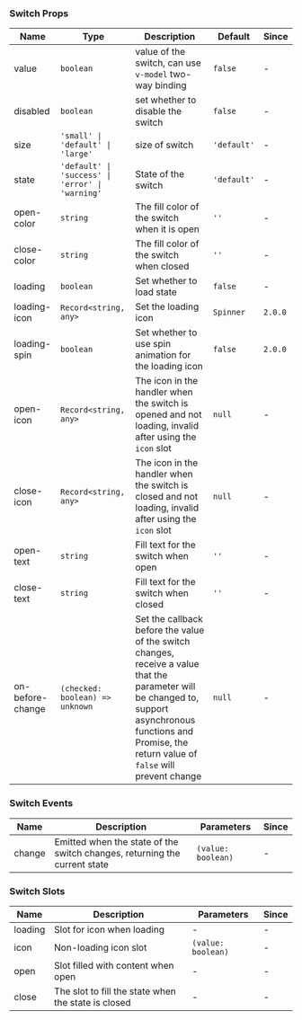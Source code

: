 ### Switch Props

| Name             | Type                                             | Description                                                                                                                                                                                                 | Default     | Since   |
| ---------------- | ------------------------------------------------ | ----------------------------------------------------------------------------------------------------------------------------------------------------------------------------------------------------------- | ----------- | ------- |
| value            | `boolean`                                        | value of the switch, can use `v-model` two-way binding                                                                                                                                                      | `false`     | -       |
| disabled         | `boolean`                                        | set whether to disable the switch                                                                                                                                                                           | `false`     | -       |
| size             | `'small' \| 'default' \| 'large'`                | size of switch                                                                                                                                                                                              | `'default'` | -       |
| state            | `'default' \| 'success' \| 'error' \| 'warning'` | State of the switch                                                                                                                                                                                         | `'default'` | -       |
| open-color       | `string`                                         | The fill color of the switch when it is open                                                                                                                                                                | `''`        | -       |
| close-color      | `string`                                         | The fill color of the switch when closed                                                                                                                                                                    | `''`        | -       |
| loading          | `boolean`                                        | Set whether to load state                                                                                                                                                                                   | `false`     | -       |
| loading-icon     | `Record<string, any>`                            | Set the loading icon                                                                                                                                                                                        | `Spinner`   | `2.0.0` |
| loading-spin     | `boolean`                                        | Set whether to use spin animation for the loading icon                                                                                                                                                      | `false`     | `2.0.0` |
| open-icon        | `Record<string, any>`                            | The icon in the handler when the switch is opened and not loading, invalid after using the `icon` slot                                                                                                      | `null`      | -       |
| close-icon       | `Record<string, any>`                            | The icon in the handler when the switch is closed and not loading, invalid after using the `icon` slot                                                                                                      | `null`      | -       |
| open-text        | `string`                                         | Fill text for the switch when open                                                                                                                                                                          | `''`        | -       |
| close-text       | `string`                                         | Fill text for the switch when closed                                                                                                                                                                        | `''`        | -       |
| on-before-change | `(checked: boolean) => unknown`                  | Set the callback before the value of the switch changes, receive a value that the parameter will be changed to, support asynchronous functions and Promise, the return value of `false` will prevent change | `null`      | -       |

### Switch Events

| Name   | Description                                                               | Parameters         | Since |
| ------ | ------------------------------------------------------------------------- | ------------------ | ----- |
| change | Emitted when the state of the switch changes, returning the current state | `(value: boolean)` | -     |

### Switch Slots

| Name    | Description                                         | Parameters         | Since |
| ------- | --------------------------------------------------- | ------------------ | ----- |
| loading | Slot for icon when loading                          | -                  | -     |
| icon    | Non-loading icon slot                               | `(value: boolean)` | -     |
| open    | Slot filled with content when open                  | -                  | -     |
| close   | The slot to fill the state when the state is closed | -                  | -     |
